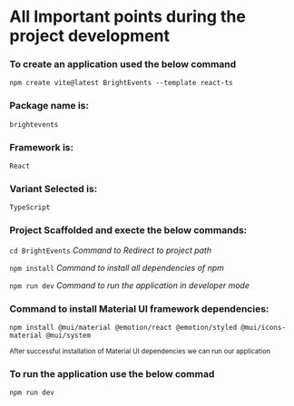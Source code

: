 # All Important points during the project development

### To create an application used the below command

```npm create vite@latest BrightEvents --template react-ts```

### Package name is:

```brightevents```

### Framework is:

```React```

### Variant Selected is:

```TypeScript```

### Project Scaffolded and execte the below commands:

```cd BrightEvents``` *Command to Redirect to project path*

```npm install``` *Command to install all dependencies of npm*

```npm run dev```  *Command to run the application in developer mode*

### Command to install Material UI framework dependencies:

```npm install @mui/material @emotion/react @emotion/styled @mui/icons-material @mui/system```

<sub>After successful installation of Material UI dependencies we can run our application</sub>


### To run the application use the below commad

```npm run dev```


